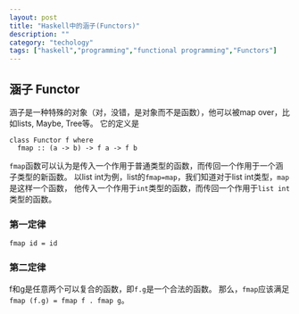 ```yaml
---
layout: post
title: "Haskell中的涵子(Functors)"
description: ""
category: "techology"
tags: ["haskell","programming","functional programming","Functors"]
---
```


## 涵子 Functor
涵子是一种特殊的对象（对，没错，是对象而不是函数），他可以被map over，比如lists, Maybe, Tree等。
它的定义是
```
class Functor f where
  fmap :: (a -> b) -> f a -> f b
```
`fmap`函数可以认为是传入一个作用于普通类型的函数，而传回一个作用于一个涵子类型的新函数。
以list int为例，list的`fmap=map`，我们知道对于list int类型，`map`是这样一个函数，
他传入一个作用于`int`类型的函数，而传回一个作用于`list int`类型的函数。

### 第一定律
`fmap id = id`

### 第二定律
f和g是任意两个可以复合的函数，即`f.g`是一个合法的函数。
那么，`fmap`应该满足`fmap (f.g) = fmap f . fmap g`。
